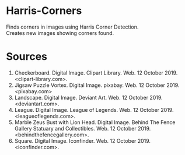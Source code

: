 # Harris-Corners

Finds corners in images using Harris Corner Detection.  
Creates new images showing corners found.


# Sources

1. Checkerboard. Digital Image. Clipart Library. Web. 12 October 2019. <clipart-library.com>.  
2. Jigsaw Puzzle Vortex. Digital Image. pixabay. Web. 12 October 2019. <pixabay.com>
3. Landscape. Digital Image. Deviant Art. Web. 12 October 2019. <deviantart.com>.
4. League. Digital Image. League of Legends. Web. 12 October 2019. <leagueoflegends.com>. 
5. Marble Zeus Bust with Lion Head. Digital Image. Behind The Fence Gallery Statuary and Collectibles. Web. 12 October 2019. <behindthefencegallery.com>.
6. Square. Digital Image. Iconfinder. Web. 12 October 2019. <iconfinder.com>.
